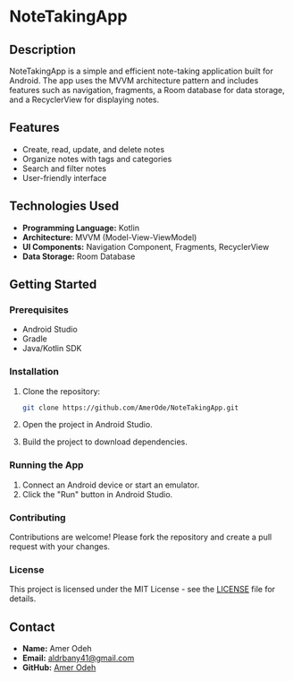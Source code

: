 # NoteTakingApp

## Description
NoteTakingApp is a simple and efficient note-taking application built for Android. The app uses the MVVM architecture pattern and includes features such as navigation, fragments, a Room database for data storage, and a RecyclerView for displaying notes.

## Features
- Create, read, update, and delete notes
- Organize notes with tags and categories
- Search and filter notes
- User-friendly interface

## Technologies Used
- **Programming Language:** Kotlin
- **Architecture:** MVVM (Model-View-ViewModel)
- **UI Components:** Navigation Component, Fragments, RecyclerView
- **Data Storage:** Room Database



## Getting Started

### Prerequisites
- Android Studio
- Gradle
- Java/Kotlin SDK

### Installation
1. Clone the repository:
    ```bash
    git clone https://github.com/AmerOde/NoteTakingApp.git
    ```
2. Open the project in Android Studio.

3. Build the project to download dependencies.

### Running the App
1. Connect an Android device or start an emulator.
2. Click the "Run" button in Android Studio.

### Contributing
Contributions are welcome! Please fork the repository and create a pull request with your changes.

### License
This project is licensed under the MIT License - see the [LICENSE](LICENSE) file for details.

## Contact
- **Name:** Amer Odeh
- **Email:** aldrbany41@gmail.com
- **GitHub:** [Amer Odeh](https://github.com/AmerOde/NoteTakingApp)
